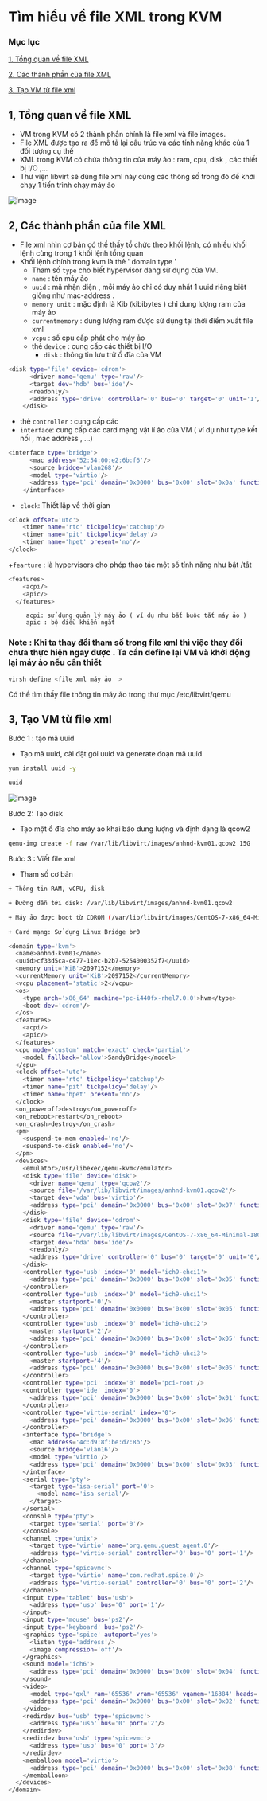# Tìm hiểu về file XML trong KVM

### Mục lục

[1. Tổng quan về file XML](#1)

[2. Các thành phần của file XML](#2)

[3. Tạo VM từ file xml](#3)

<a name="1"></a>

## 1, Tổng quan về file XML
- VM trong KVM có 2 thành phần chính là file xml và file images.
- File XML được tạo ra để mô tả lại cấu trúc và các tính năng khác của 1 đối tượng cụ thể 
- XML trong KVM  có chứa thông tin của máy ảo : ram, cpu, disk , các thiết bị I/O ,...
- Thư viện libvirt sẽ dùng file xml này cùng các thông số trong đó để  khởi chạy 1 tiến trình chạy máy ảo

![image](https://user-images.githubusercontent.com/50499526/165048585-2035056b-7cdf-4df5-8661-57a7aa6f5937.png)

<a name="2"></a>
## 2, Các thành phần của file XML
- File xml nhìn cơ bản có thể thấy tổ chức theo khối lệnh, có nhiều khối lệnh cùng trong 1 khối lệnh tổng quan
- Khối lệnh chính trong kvm là thẻ ' domain type '
   + Tham số `type` cho biết hypervisor đang sử dụng của VM.
   + `name` : tên máy ảo 
   + `uuid` : mã nhận diện , mỗi máy ảo chỉ có duy nhất 1 uuid riêng biệt giống như mac-address .
   + `memory unit` : mặc định là Kib (kibibytes ) chỉ dung lượng ram của máy ảo
   + `currentmemory` : dung lượng ram được sử dụng tại thời điểm xuất file xml
   + `vcpu` : số cpu cấp phát cho máy ảo 
   + thẻ `device` : cung cấp các thiết bị I/O
       + `disk` : thông tin lưu trữ ổ đĩa của VM 

```sh
<disk type='file' device='cdrom'>
      <driver name='qemu' type='raw'/>
      <target dev='hdb' bus='ide'/>
      <readonly/>
      <address type='drive' controller='0' bus='0' target='0' unit='1'/>
    </disk>
```
   + thẻ `controller` : cung cấp các 
   + `interface`: cung cấp các card mạng vật lí ảo của VM   ( ví dụ như type kết nối , mac address , ...)
```sh
<interface type='bridge'>
      <mac address='52:54:00:e2:6b:f6'/>
      <source bridge='vlan268'/>
      <model type='virtio'/>
      <address type='pci' domain='0x0000' bus='0x00' slot='0x0a' function='0x0'/>
    </interface>
```

   +  `clock`: Thiết lập về thời gian

```sh
<clock offset='utc'>
    <timer name='rtc' tickpolicy='catchup'/>
    <timer name='pit' tickpolicy='delay'/>
    <timer name='hpet' present='no'/>
</clock>
```
   +`fearture` : là hypervisors cho phép thao tác một số tính năng như bật /tắt
```sh
<features>
    <acpi/>
    <apic/>
  </features>
```
         acpi: sử dụng quản lý máy ảo ( ví dụ như bắt buộc tắt máy ảo )
         apic : bộ điều khiển ngắt 

### Note :  Khi ta thay đổi tham số trong file xml thì việc thay đổi chưa thực hiện ngay được . Ta cần define lại VM và khởi động lại máy ảo nếu cần thiết  
```sh
virsh define <file xml máy ảo  > 
``` 
Có thể tìm thấy file thông tin máy ảo trong thư mục /etc/libvirt/qemu 

<a name="3"></a>

## 3, Tạo VM từ file xml

Bước 1 : tạo mã uuid
+ Tạo mã uuid, cài đặt gói uuid và generate đoạn mã uuid
 
```sh
yum install uuid -y

uuid
```

![image](https://user-images.githubusercontent.com/50499526/165058510-ff424765-fd1e-4582-9fd9-dac5c2a985cc.png)

Bước 2: Tạo disk
+ Tạo một ổ đĩa cho máy ảo khai báo dung lượng và định dạng là qcow2

```sh
qemu-img create -f raw /var/lib/libvirt/images/anhnd-kvm01.qcow2 15G
```

Bước 3 : Viết file xml

- Tham số cơ bản  

```sh
+ Thông tin RAM, vCPU, disk

+ Đường dẫn tới disk: /var/lib/libvirt/images/anhnd-kvm01.qcow2

+ Máy ảo được boot từ CDROM (/var/lib/libvirt/images/CentOS-7-x86_64-Minimal-1804.iso)

+ Card mạng: Sử dụng Linux Bridge br0
```

```sh
<domain type='kvm'>
  <name>anhnd-kvm01</name>
  <uuid>cf33d5ca-c477-11ec-b2b7-5254000352f7</uuid>
  <memory unit='KiB'>2097152</memory>
  <currentMemory unit='KiB'>2097152</currentMemory>
  <vcpu placement='static'>2</vcpu>
  <os>
    <type arch='x86_64' machine='pc-i440fx-rhel7.0.0'>hvm</type>
    <boot dev='cdrom'/>
  </os>
  <features>
    <acpi/>
    <apic/>
  </features>
  <cpu mode='custom' match='exact' check='partial'>
    <model fallback='allow'>SandyBridge</model>
  </cpu>
  <clock offset='utc'>
    <timer name='rtc' tickpolicy='catchup'/>
    <timer name='pit' tickpolicy='delay'/>
    <timer name='hpet' present='no'/>
  </clock>
  <on_poweroff>destroy</on_poweroff>
  <on_reboot>restart</on_reboot>
  <on_crash>destroy</on_crash>
  <pm>
    <suspend-to-mem enabled='no'/>
    <suspend-to-disk enabled='no'/>
  </pm>
  <devices>
    <emulator>/usr/libexec/qemu-kvm</emulator>
    <disk type='file' device='disk'>
      <driver name='qemu' type='qcow2'/>
      <source file='/var/lib/libvirt/images/anhnd-kvm01.qcow2'/>
      <target dev='vda' bus='virtio'/>
      <address type='pci' domain='0x0000' bus='0x00' slot='0x07' function='0x0'/>
    </disk>
    <disk type='file' device='cdrom'>
      <driver name='qemu' type='raw'/>
	  <source file="/var/lib/libvirt/images/CentOS-7-x86_64-Minimal-1804.iso"/>
      <target dev='hda' bus='ide'/>
      <readonly/>
      <address type='drive' controller='0' bus='0' target='0' unit='0'/>
    </disk>
    <controller type='usb' index='0' model='ich9-ehci1'>
      <address type='pci' domain='0x0000' bus='0x00' slot='0x05' function='0x7'/>
    </controller>
    <controller type='usb' index='0' model='ich9-uhci1'>
      <master startport='0'/>
      <address type='pci' domain='0x0000' bus='0x00' slot='0x05' function='0x0' multifunction='on'/>
    </controller>
    <controller type='usb' index='0' model='ich9-uhci2'>
      <master startport='2'/>
      <address type='pci' domain='0x0000' bus='0x00' slot='0x05' function='0x1'/>
    </controller>
    <controller type='usb' index='0' model='ich9-uhci3'>
      <master startport='4'/>
      <address type='pci' domain='0x0000' bus='0x00' slot='0x05' function='0x2'/>
    </controller>
    <controller type='pci' index='0' model='pci-root'/>
    <controller type='ide' index='0'>
      <address type='pci' domain='0x0000' bus='0x00' slot='0x01' function='0x1'/>
    </controller>
    <controller type='virtio-serial' index='0'>
      <address type='pci' domain='0x0000' bus='0x00' slot='0x06' function='0x0'/>
    </controller>
    <interface type='bridge'>
      <mac address='4c:d9:8f:be:d7:8b'/>
      <source bridge='vlan16'/>
      <model type='virtio'/>
      <address type='pci' domain='0x0000' bus='0x00' slot='0x03' function='0x0'/>
    </interface>
    <serial type='pty'>
      <target type='isa-serial' port='0'>
        <model name='isa-serial'/>
      </target>
    </serial>
    <console type='pty'>
      <target type='serial' port='0'/>
    </console>
    <channel type='unix'>
      <target type='virtio' name='org.qemu.guest_agent.0'/>
      <address type='virtio-serial' controller='0' bus='0' port='1'/>
    </channel>
    <channel type='spicevmc'>
      <target type='virtio' name='com.redhat.spice.0'/>
      <address type='virtio-serial' controller='0' bus='0' port='2'/>
    </channel>
    <input type='tablet' bus='usb'>
      <address type='usb' bus='0' port='1'/>
    </input>
    <input type='mouse' bus='ps2'/>
    <input type='keyboard' bus='ps2'/>
    <graphics type='spice' autoport='yes'>
      <listen type='address'/>
      <image compression='off'/>
    </graphics>
    <sound model='ich6'>
      <address type='pci' domain='0x0000' bus='0x00' slot='0x04' function='0x0'/>
    </sound>
    <video>
      <model type='qxl' ram='65536' vram='65536' vgamem='16384' heads='1' primary='yes'/>
      <address type='pci' domain='0x0000' bus='0x00' slot='0x02' function='0x0'/>
    </video>
    <redirdev bus='usb' type='spicevmc'>
      <address type='usb' bus='0' port='2'/>
    </redirdev>
    <redirdev bus='usb' type='spicevmc'>
      <address type='usb' bus='0' port='3'/>
    </redirdev>
    <memballoon model='virtio'>
      <address type='pci' domain='0x0000' bus='0x00' slot='0x08' function='0x0'/>
    </memballoon>
  </devices>
</domain>
```
